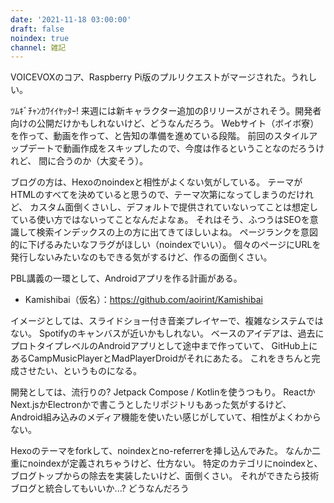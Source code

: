 ```yaml
---
date: '2021-11-18 03:00:00'
draft: false
noindex: true
channel: 雑記
---
```


VOICEVOXのコア、Raspberry Pi版のプルリクエストがマージされた。うれしい。

ﾂﾑｷﾞﾁｬﾝｶﾜｲｲﾔｯﾀｰ!
来週には新キャラクター追加のβリリースがされそう。開発者向けの公開だけかもしれないけど、どうなんだろう。
Webサイト（ボイボ寮）を作って、動画を作って、と告知の準備を進めている段階。
前回のスタイルアップデートで動画作成をスキップしたので、今度は作るということなのだろうけれど、
間に合うのか（大変そう）。

ブログの方は、Hexoのnoindexと相性がよくない気がしている。
テーマがHTMLのすべてを決めていると思うので、テーマ次第になってしまうのだけれど、
カスタム面倒くさいし、デフォルトで提供されていないってことは想定している使い方ではないってことなんだよなぁ。
それはそう、ふつうはSEOを意識して検索インデックスの上の方に出てきてほしいよね。
ページランクを意図的に下げるみたいなフラグがほしい（noindexでいい）。
個々のページにURLを発行しないみたいなのもできる気がするけど、作るの面倒くさい。

PBL講義の一環として、Androidアプリを作る計画がある。

- Kamishibai（仮名）：<https://github.com/aoirint/Kamishibai>

イメージとしては、スライドショー付き音楽プレイヤーで、複雑なシステムではない。
Spotifyのキャンバスが近いかもしれない。
ベースのアイデアは、過去にプロトタイプレベルのAndroidアプリとして途中まで作っていて、
GitHub上にあるCampMusicPlayerとMadPlayerDroidがそれにあたる。
これをきちんと完成させたい、というものになる。

開発としては、流行りの? Jetpack Compose / Kotlinを使うつもり。
ReactかNext.jsかElectronかで書こうとしたリポジトリもあった気がするけど、
Android組み込みのメディア機能を使いたい感じがしていて、相性がよくわからない。


Hexoのテーマをforkして、noindexとno-referrerを挿し込んでみた。
なんか二重にnoindexが定義されちゃうけど、仕方ない。
特定のカテゴリにnoindexと、ブログトップからの除去を実装したいけど、面倒くさい。
それができたら技術ブログと統合してもいいか...? どうなんだろう

